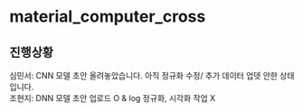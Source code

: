 # material_computer_cross
## 진행상황
심민서: CNN 모델 초안 올려놓았습니다. 아직 정규화 수정/ 추가 데이터 업뎃 안한 상태입니다.    
조현지: DNN 모델 초안 업로드 O & log 정규화, 시각화 작업 X
